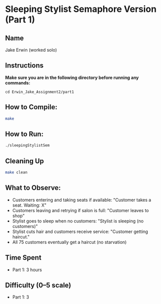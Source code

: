 # Sleeping Stylist Semaphore Version (Part 1)

## Name
Jake Erwin (worked solo)

## Instructions

**Make sure you are in the following directory before running any commands:**
```
cd Erwin_Jake_Assignment2/part1
```

## How to Compile:
```bash
make
```

## How to Run:
```bash
./sleepingStylistSem
```

## Cleaning Up
```bash
make clean
```

## What to Observe:
- Customers entering and taking seats if available: "Customer takes a seat. Waiting: X"
- Customers leaving and retrying if salon is full: "Customer leaves to shop"
- Stylist goes to sleep when no customers: "Stylist is sleeping (no customers)"
- Stylist cuts hair and customers receive service: "Customer getting haircut."
- All 75 customers eventually get a haircut (no starvation)

## Time Spent
- Part 1: 3 hours

## Difficulty (0–5 scale)
- Part 1: 3
